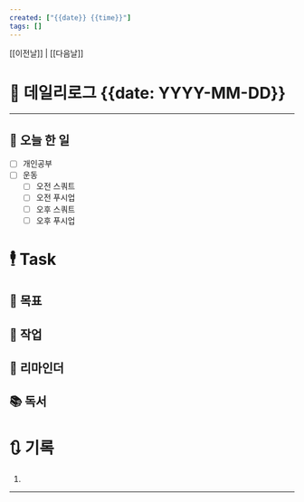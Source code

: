 ```yaml
---
created: ["{{date}} {{time}}"]
tags: []
---
```


[[이전날]] | [[다음날]]


# 📅 데일리로그 {{date: YYYY-MM-DD}}
---
## 🔷 오늘 한 일
- [ ] 개인공부
- [ ] 운동
	- [ ] 오전 스쿼트
	- [ ] 오전 푸시업
	- [ ] 오후 스쿼트
	- [ ] 오후 푸시업

# 🕴 Task
## 🎯 목표
 
## 🚀 작업
 
## 📕 리마인더
 
## 📚 독서
 

# 🔃 기록
1. 
---

